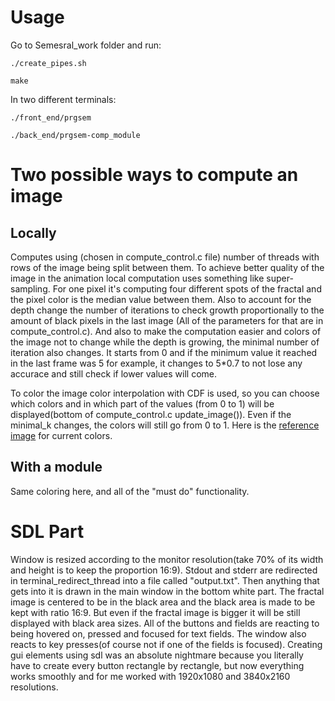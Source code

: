 # Usage

Go to Semesral_work folder and run:

`./create_pipes.sh`

`make`

In two different terminals:

`./front_end/prgsem`

`./back_end/prgsem-comp_module`


# Two possible ways to compute an image

## Locally

Computes using (chosen in compute_control.c file) number of threads with rows of the image being split between them. 
To achieve better quality of the image in the animation local computation uses something like super-sampling. 
For one pixel it's computing four different spots of the fractal and the pixel color is the median value between them. 
Also to account for the depth change the number of iterations to check growth proportionally to the amount of black pixels in the last image (All of the parameters for that are in compute_control.c). And also to make the computation easier and colors of the image not to change while the depth is growing, the minimal number of iteration also changes. It starts from 0 and if the minimum value it reached in the last frame was 5 for example, it changes to 5*0.7 to not lose any accurace and still check if lower values will come.

To color the image color interpolation with CDF is used, so you can choose which colors and in which part of the values (from 0 to 1) will be displayed(bottom of compute_control.c update_image()). Even if the minimal_k changes, the colors will still go from 0 to 1.
Here is the [reference image](https://i.stack.imgur.com/XUbZR.png) for current colors.

## With a module

Same coloring here, and all of the "must do" functionality.

# SDL Part

Window is resized according to the monitor resolution(take 70% of its width and height is to keep the proportion 16:9). Stdout and stderr are redirected in terminal_redirect_thread into a file called "output.txt". Then anything that gets into it is drawn in the main window in the bottom white part. The fractal image is centered to be in the black area and the black area is made to be kept with ratio 16:9. But even if the fractal image is bigger it will be still displayed with black area sizes. 
All of the buttons and fields are reacting to being hovered on, pressed and focused for text fields. The window also reacts to key presses(of course not if one of the fields is focused). 
Creating gui elements using sdl was an absolute nightmare because you literally have to create every button rectangle by rectangle, but now everything works smoothly and for me worked with 1920x1080 and 3840x2160 resolutions. 